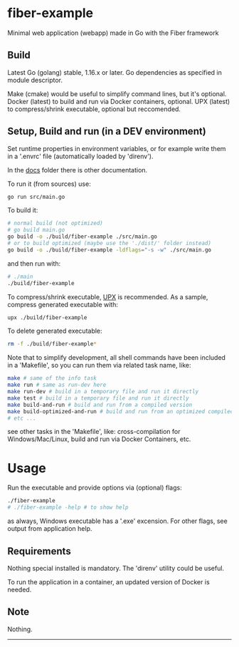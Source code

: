 # fiber-example

Minimal web application (webapp) made in Go with the Fiber framework


## Build

Latest Go (golang) stable, 1.16.x or later.
Go dependencies as specified in module descriptor.

Make (cmake) would be useful to simplify command lines, but it's optional.
Docker (latest) to build and run via Docker containers, optional.
UPX (latest) to compress/shrink executable, optional but reccomended.


## Setup, Build and run (in a DEV environment)

Set runtime properties in environment variables, 
or for example write them in a '.envrc' file (automatically loaded by 'direnv').

In the [docs](./docs/) folder there is other documentation.

To run it (from sources) use:
```bash
go run src/main.go
```

To build it:
```bash
# normal build (not optimized)
# go build main.go
go build -o ./build/fiber-example ./src/main.go
# or to build optimized (maybe use the './dist/' folder instead)
go build -o ./build/fiber-example -ldflags="-s -w" ./src/main.go
```
and then run with:
```bash
# ./main
./build/fiber-example
```

To compress/shrink executable, [UPX](https://upx.github.io/) is recommended.
As a sample, compress generated executable with:
```bash
upx ./build/fiber-example
```

To delete generated executable:
```bash
rm -f ./build/fiber-example*
```

Note that to simplify development, all shell commands have been included in a 'Makefile', 
so you can run them via related task name, like:
```bash
make # same of the info task
make run # same as run-dev here
make run-dev # build in a temporary file and run it directly
make test # build in a temporary file and run it directly
make build-and-run # build and run from a compiled version
make build-optimized-and-run # build and run from an optimized compiled version
# etc ...
```
see other tasks in the 'Makefile', like:
cross-compilation for Windows/Mac/Linux, build and run via Docker Containers, etc.


# Usage

Run the executable and provide options via (optional) flags:
```bash
./fiber-example
# ./fiber-example -help # to show help
```
as always, Windows executable has a '.exe' excension.
For other flags, see output from application help.


## Requirements

Nothing special installed is mandatory.
The 'direnv' utility could be useful.

To run the application in a container, an updated version of Docker is needed.


## Note

Nothing.


----
